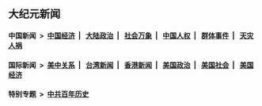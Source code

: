 ## 大纪元新闻

#### 中国新闻 &nbsp;>&nbsp; [中国经济](indexes/ncid283/README.md?08040445) &nbsp;| &nbsp; [大陆政治](indexes/ncid277/README.md?08040445) &nbsp;| &nbsp; [社会万象](indexes/ncid282/README.md?08040445) &nbsp;| &nbsp; [中国人权](indexes/ncid278/README.md?08040445) &nbsp;| &nbsp; [群体事件](indexes/ncid279/README.md?08040445) &nbsp;| &nbsp; [天灾人祸](indexes/ncid280/README.md?08040445)

#### 国际新闻 &nbsp;>&nbsp; [美中关系](indexes/nf1412576/README.md?08040445) &nbsp;| &nbsp; [台湾新闻](indexes/ncid1349361/README.md?08040445) &nbsp;| &nbsp; [香港新闻](indexes/ncid1349362/README.md?08040445) &nbsp;| &nbsp; [美国政治](indexes/ncid1078159/README.md?08040445) &nbsp;| &nbsp; [美国社会](indexes/ncid1078160/README.md?08040445) &nbsp;| &nbsp; [美国经济](indexes/ncid1078158/README.md?08040445)

#### 特别专题 &nbsp;>&nbsp; [中共百年历史](https://github.com/easy2view/epoch-special/blob/master/README.md?08040445)  
